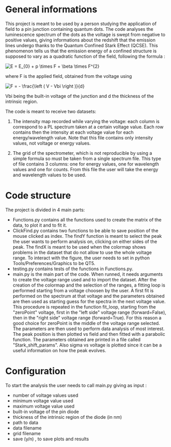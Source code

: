 # General informations
This project is meant to be used by a person studying the application of field to a pin junction containing quantum dots. The code analyses the luminescence spectrum 
of the dots as the voltage is swept from negative to positive values, giving informations about the redshift that the emission lines undergo thanks to the 
Quantum Confined Stark Effect (QCSE). This phenomenon tells us that the emission energy of a confined structure is supposed to vary as a quadratic function of the field,
following the formula :   

<img src="https://latex.codecogs.com/svg.image?E&space;=&space;E_{0}&space;&plus;&space;p&space;\times&space;F&space;&plus;&space;\beta&space;\times&space;F^{2}" title="E = E_{0} + p \times F + \beta \times F^{2}" />    

where F is the applied field, obtained from the voltage using    

<img src="https://latex.codecogs.com/svg.image?F&space;=&space;-&space;\frac{\left&space;(&space;V&space;-&space;Vbi&space;\right&space;)}{d}" title="F = - \frac{\left ( V - Vbi \right )}{d}" />

Vbi being the built-in voltage of the junction and d the thickness of the intrinsic region.

The code is meant to receive two datasets:

1. The intensity map recorded while varying the voltage: each column is correspond to a PL spectrum taken at a certain voltage value.
Each row contains then the intensity at each voltage value for each energy/wavelength value. Note that this file contains only intensity values, not voltage or energy values.

2. The grid of the spectrometer, which is not reproducible by using a simple formula so must be taken from a single spectrum file. 
This type of file contains 3 columns: one for energy values, one for wavelength values and one for counts. From this file the user will take the energy and wavelength values to be used.

# Code structure
The project is divided in 4 main parts:

* Functions.py contains all the functions used to create the matrix of the data, to plot it and to fit it.
* ClickFind.py contains two functions to be able to save position of the mouse clicked as index. The findY function 
is meant to select the peak the user wants to perform analysis on, clicking on either sides of the peak. The findX is meant 
to be used when the colormap shows problems in the dataset that do not allow to use the whole voltage range. To interact with the figure, the user needs to set in python Tools/Preferences/Graphics to be QT5.
* testing.py contains tests of the functions in Functions.py.
* main.py is the main part of the code. When runned, it needs arguments to create the voltage range used and to import the dataset. 
After the creation of the colormap and the selection of the ranges, a fitting loop is performed starting from a voltage choosen by the user. 
A first fit is performed on the spectrum at that voltage and the parameters obtained are then used as starting guess for the spectra in the next voltage value. 
This procedure is repeated in the function fit_loop, starting from the "zeroPoint" voltage, first in the "left side" voltage range (forward=False), 
then in the "right side" voltage range (forward=True). For this reason a good choice for zeroPoint is the middle of the voltage range selected. 
The parameters are then used to perform data analysis of most interest. The peak position is then plotted vs field and then fitted with a parabolic function. 
The parameters obtained are printed in a file called "Stark_shift_params". Also sigma vs voltage is plotted since it can be a useful information on how the peak evolves. 

# Configuration
To start the analysis the user needs to call main.py giving as input :
- number of voltage values used
- minimum voltage value used
- maximum voltage value used
- built-in voltage of the pin diode
- thickness of the intrinsic region of the diode (in nm)
- path to data
- data filename
- grid filename
- save (y/n) , to save plots and results
